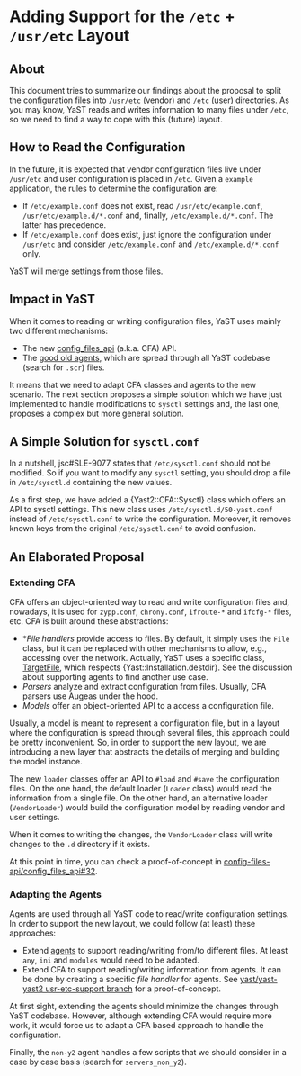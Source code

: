 # Adding Support for the `/etc` + `/usr/etc` Layout

## About

This document tries to summarize our findings about the proposal to split the configuration files
into `/usr/etc` (vendor) and `/etc` (user) directories. As you may know, YaST reads and writes
information to many files under `/etc`, so we need to find a way to cope with this (future) layout.

## How to Read the Configuration

In the future, it is expected that vendor configuration files live under `/usr/etc` and user
configuration is placed in `/etc`. Given a `example` application, the rules to determine the
configuration are:

* If `/etc/example.conf` does not exist, read `/usr/etc/example.conf`, `/usr/etc/example.d/*.conf`
  and, finally, `/etc/example.d/*.conf`. The latter has precedence.
* If `/etc/example.conf` does exist, just ignore the configuration under `/usr/etc` and consider
  `/etc/example.conf` and `/etc/example.d/*.conf` only.

YaST will merge settings from those files.

## Impact in YaST

When it comes to reading or writing configuration files, YaST uses mainly two different mechanisms:

* The new [config_files_api](https://github.com/config-files-api/config_files_api) (a.k.a. CFA) API.
* The [good old agents](https://github.com/yast/yast-core/), which are spread through all YaST
  codebase (search for `.scr`) files.

It means that we need to adapt CFA classes and agents to the new scenario. The next section proposes
a simple solution which we have just implemented to handle modifications to `sysctl` settings and,
the last one, proposes a complex but more general solution.

## A Simple Solution for `sysctl.conf`

In a nutshell, jsc#SLE-9077 states that `/etc/sysctl.conf` should not be modified.  So if you want
to modify any `sysctl` setting, you should drop a file in `/etc/sysctl.d` containing the new values.

As a first step, we have added a {Yast2::CFA::Sysctl} class which offers an API to sysctl settings.
This new class uses `/etc/sysctl.d/50-yast.conf` instead of `/etc/sysctl.conf` to write the configuration.
Moreover, it removes known keys from the original `/etc/sysctl.conf` to avoid confusion.

## An Elaborated Proposal

### Extending CFA

CFA offers an object-oriented way to read and write configuration files and, nowadays, it is used
for `zypp.conf`, `chrony.conf`, `ifroute-*` and `ifcfg-*` files, etc. CFA is built around these abstractions:

* **File handlers* provide access to files. By default, it simply uses the `File` class, but it can
  be replaced with other mechanisms to allow, e.g., accessing over the network. Actually, YaST uses
  a specific class,
  [TargetFile](https://github.com/yast/yast-yast2/blob/4efda93ac2221591965450570aa9a9dfad790132/library/system/src/lib/yast2/target_file.rb#L51),
  which respects {Yast::Installation.destdir}. See the discussion about supporting agents to find
  another use case.
* *Parsers* analyze and extract configuration from files. Usually, CFA parsers use Augeas under the
  hood.
* *Models* offer an object-oriented API to a access a configuration file.

Usually, a model is meant to represent a configuration file, but in a layout where the configuration
is spread through several files, this approach could be pretty inconvenient. So, in order to support
the new layout, we are introducing a new layer that abstracts the details of merging and building
the model instance.

The new `loader` classes offer an API to `#load` and `#save` the configuration files. On the one
hand, the default loader (`Loader` class) would read the information from a single file. On the
other hand, an alternative loader (`VendorLoader`) would build the configuration model by reading
vendor and user settings.

When it comes to writing the changes, the `VendorLoader` class will write changes to the `.d`
directory if it exists.

At this point in time, you can check a proof-of-concept in
[config-files-api/config_files_api#32](https://github.com/config-files-api/config_files_api/pull/32).

### Adapting the Agents

Agents are used through all YaST code to read/write configuration settings. In order to support the
new layout, we could follow (at least) these approaches:

* Extend [agents](https://github.com/yast/yast-core/) to support reading/writing from/to different
  files. At least `any`, `ini` and `modules` would need to be adapted.
* Extend CFA to support reading/writing information from agents. It can be done by creating a
  specific *file handler* for agents. See [yast/yast-yast2 usr-etc-support
  branch](https://github.com/yast/yast-yast2/compare/usr-etc-support?expand=1) for a
  proof-of-concept.

At first sight, extending the agents should minimize the changes through YaST codebase. However,
although extending CFA would require more work, it would force us to adapt a CFA based approach to
handle the configuration.

Finally, the `non-y2` agent handles a few scripts that we should consider in a case by case basis
(search for `servers_non_y2`).
